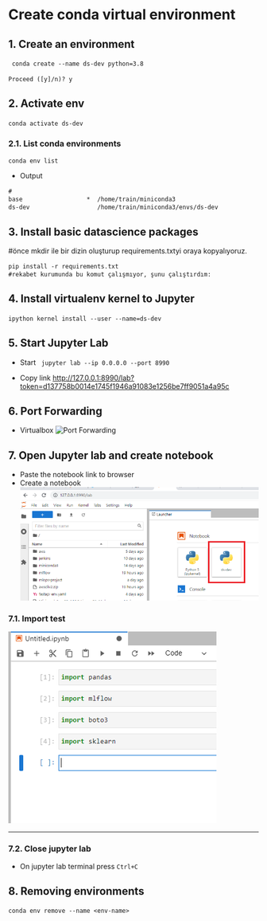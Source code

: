 # Create conda virtual environment

## 1. Create an environment
`  conda create --name ds-dev python=3.8 ` 

` Proceed ([y]/n)? y ` 

## 2. Activate env
` conda activate ds-dev `  

### 2.1. List conda environments
```commandline
conda env list
```
- Output
```
#
base                  *  /home/train/miniconda3
ds-dev                   /home/train/miniconda3/envs/ds-dev
```
## 3. Install basic datascience packages
#önce mkdir ile bir dizin oluşturup requirements.txtyi oraya kopyalıyoruz.
```commandline
pip install -r requirements.txt
#rekabet kurumunda bu komut çalışmıyor, şunu çalıştırdım:

```

## 4. Install virtualenv kernel to Jupyter
` ipython kernel install --user --name=ds-dev ` 

## 5. Start Jupyter Lab
- Start
`  jupyter lab --ip 0.0.0.0 --port 8990 ` 

- Copy link
http://127.0.0.1:8990/lab?token=d137758b0014e1745f1946a91083e1256be7ff9051a4a95c


## 6. Port Forwarding
- Virtualbox
![Port Forwarding](images/01_jupyterlab_virtualbox_port_forward.png 'Port Forwarding')

## 7. Open Jupyter lab and create notebook
- Paste the notebook link to browser
- Create a notebook  
![ Create a notebook](images/02_create_notebook.png ' Create a notebook')

### 7.1. Import test

![](images/03_jupyter_imports.png)

---

### 7.2. Close jupyter lab
- On jupyter lab terminal press `Ctrl+C`

## 8. Removing environments
```commandline
conda env remove --name <env-name>
```


